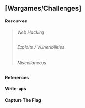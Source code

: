 ## [Wargames/Challenges] ##

#### Resources ####
>
> ###### Web Hacking ######
> 
> ###### Exploits / Vulneribilities ######
> 
> ###### Miscellaneous ######
> 

#### References ####
>

#### Write-ups ####
>

#### Capture The Flag ####
>

